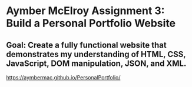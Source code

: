 # Aymber McElroy Assignment 3: Build a Personal Portfolio Website

## Goal: Create a fully functional website that demonstrates my understanding of HTML, CSS, JavaScript, DOM manipulation, JSON, and XML.

<https://aymbermac.github.io/PersonalPortfolio/>